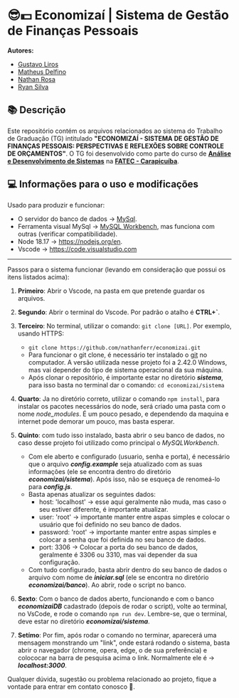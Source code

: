 
# 😎💵 Economizaí | Sistema de Gestão de Finanças Pessoais 

**Autores:**
- [Gustavo Liros](https://github.com/GustavoLiros)
- [Matheus Delfino]()
- [Nathan Rosa](https://github.com/nathanferr)
- [Ryan Silva](https://github.com/ryan-aquino)


## 📚 Descrição
Este repositório contém os arquivos relacionados ao sistema do Trabalho de Graduação (TG) intitulado **"ECONOMIZAÍ - SISTEMA DE GESTÃO DE FINANÇAS PESSOAIS: PERSPECTIVAS E REFLEXÕES SOBRE CONTROLE DE ORÇAMENTOS"**. O TG foi desenvolvido como parte do curso de **[Análise e Desenvolvimento de Sistemas](http://www.fateccarapicuiba.edu.br/analise-e-desenvolvimento-de-sistemas/)** na **[FATEC - Carapicuíba](http://www.fateccarapicuiba.edu.br)**.

## 💻 Informações para o uso e modificações
Usado para produzir e funcionar:
* O servidor do banco de dados -> [MySql](https://dev.mysql.com/downloads/mysql/).
* Ferramenta visual MySql -> [MySQL Workbench](https://www.mysql.com/products/workbench/), mas funciona com outras (verificar compatibilidade).
* Node 18.17 -> https://nodejs.org/en.
* Vscode -> https://code.visualstudio.com

---
Passos para o sistema funcionar (levando em consideração que possui os itens listados acima):

1. **Primeiro**: Abrir o Vscode, na pasta em que pretende guardar os arquivos.

2. **Segundo**: Abrir o terminal do Vscode. Por padrão o atalho é **CTRL+`**.

3. **Terceiro**: No terminal, utilizar o comando: `git clone [URL]`. Por exemplo, usando HTTPS:
    * `git clone https://github.com/nathanferr/economizai.git`
    * Para funcionar o git clone, é necessário ter instalado o [git](https://git-scm.com/downloads) no computador. A versão utilizada nesse projeto foi a 2.42.0 Windows, mas vai depender do tipo de sistema operacional da sua máquina.
    * Após clonar o repositório, é importante estar no diretório ***sistema***, para isso basta no terminal dar o comando: `cd economizai/sistema`

4. **Quarto**: Ja no diretório correto, utilizar o comando `npm install`, para instalar os pacotes necessários do node, será criado uma pasta com o nome *node_modules*. É um pouco pesado, e dependendo da maquina e internet pode demorar um pouco, mas basta esperar.

5. **Quinto**: com tudo isso instalado, basta abrir o seu banco de dados, no caso desse projeto foi utilizado como principal o *MySQLWorkbench*.
    * Com ele aberto e configurado (usuario, senha e porta), é necessário que o arquivo ***config.example*** seja atualizado com as suas informações (ele se encontra dentro do diretório ***economizai/sistema***). Após isso, não se esqueça de renomeá-lo para ***config.js***.
    * Basta apenas atualizar os seguintes dados:
        * host: 'localhost' -> esse aqui geralmente não muda, mas caso o seu estiver diferente, é importante atualizar.
        * user: 'root' -> importante manter entre aspas simples e colocar o usuário que foi definido no seu banco de dados.
        * password: 'root' -> importante manter entre aspas simples e colocar a senha que foi definida no seu banco de dados.
        * port: 3306 -> Colocar a porta do seu banco de dados, geralmente é 3306 ou 3310, mas vai depender da sua configuração.
    * Com tudo configurado, basta abrir dentro do seu banco de dados o arquivo com nome de ***iniciar.sql*** (ele se encontra no diretório ***economizai/banco***). Ao abrir, rode o script no banco.

6. **Sexto**: Com o banco de dados aberto, funcionando e com o banco ***economizaiDB*** cadastrado (depois de rodar o script), volte ao terminal, no VsCode, e rode o comando `npm run dev`. Lembre-se, que o terminal, deve estar no diretório ***economizai/sistema***.

7. **Setímo**: Por fim, após rodar o comando no terminar, aparecerá uma mensagem monstrando um "link", onde estará rodando o sistema, basta abrir o navegador (chrome, opera, edge, o de sua preferência) e colococar na barra de pesquisa acima o link. Normalmente ele é -> ***localhost:3000***.

Qualquer dúvida, sugestão ou problema relacionado ao projeto, fique a vontade para entrar em contato conosco 🙂.
